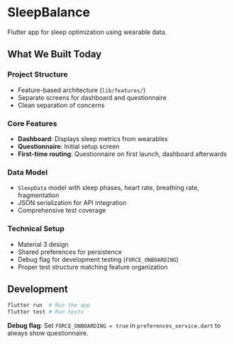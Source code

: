 # SleepBalance

Flutter app for sleep optimization using wearable data.

## What We Built Today

### Project Structure
- Feature-based architecture (`lib/features/`)
- Separate screens for dashboard and questionnaire
- Clean separation of concerns

### Core Features
- **Dashboard**: Displays sleep metrics from wearables
- **Questionnaire**: Initial setup screen
- **First-time routing**: Questionnaire on first launch, dashboard afterwards

### Data Model
- `SleepData` model with sleep phases, heart rate, breathing rate, fragmentation
- JSON serialization for API integration
- Comprehensive test coverage

### Technical Setup
- Material 3 design
- Shared preferences for persistence
- Debug flag for development testing (`FORCE_ONBOARDING`)
- Proper test structure matching feature organization

## Development

```bash
flutter run  # Run the app
flutter test # Run tests
```

**Debug flag**: Set `FORCE_ONBOARDING = true` in `preferences_service.dart` to always show questionnaire.